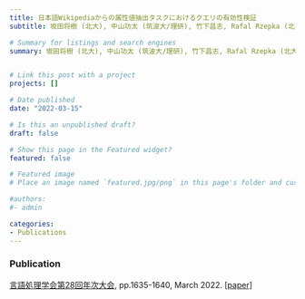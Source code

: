 ```yaml
---
title: 日本語Wikipediaからの属性値抽出タスクにおけるクエリの有効性検証
subtitle: 坂田将樹 (北大), 中山功太 (筑波大/理研), 竹下昌志, Rafal Rzepka (北大), 関根聡 (理研), 荒木健治 (北大). NLP2022

# Summary for listings and search engines
summary: 坂田将樹 (北大), 中山功太 (筑波大/理研), 竹下昌志, Rafal Rzepka (北大), 関根聡 (理研), 荒木健治 (北大). NLP2022 [[paper]](https://www.anlp.jp/proceedings/annual_meeting/2022/pdf_dir/PH4-6.pdf)


# Link this post with a project
projects: []

# Date published
date: "2022-03-15"

# Is this an unpublished draft?
draft: false

# Show this page in the Featured widget?
featured: false

# Featured image
# Place an image named `featured.jpg/png` in this page's folder and customize its options here.

#authors:
#- admin

categories:
- Publications
---
```


### Publication
[言語処理学会第28回年次大会](https://www.anlp.jp/nlp2022/), pp.1635-1640, March 2022. [[paper]](https://www.anlp.jp/proceedings/annual_meeting/2022/pdf_dir/PH4-6.pdf)
